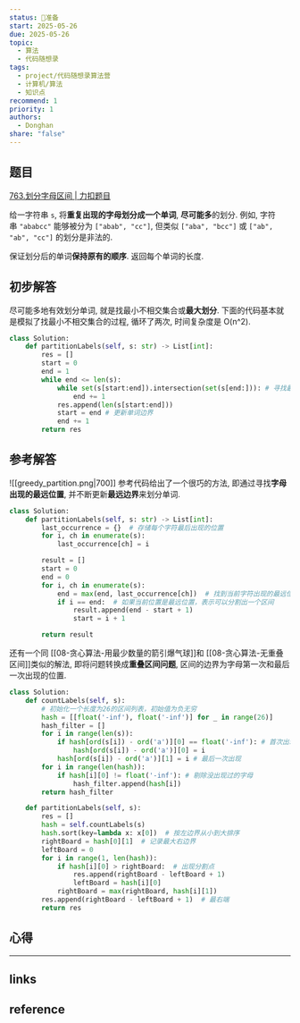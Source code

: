 ```yaml
---
status: 🧭准备
start: 2025-05-26
due: 2025-05-26
topic:
  - 算法
  - 代码随想录
tags:
  - project/代码随想录算法营
  - 计算机/算法
  - 知识点
recommend: 1
priority: 1
authors:
  - Donghan
share: "false"
---
```

## 题目
[763.划分字母区间 | 力扣题目](https://leetcode.cn/problems/partition-labels/)

给一字符串 `s`, 将**重复出现的字母划分成一个单词**, **尽可能多**的划分. 例如, 字符串 `"ababcc"` 能够被分为 `["abab", "cc"]`, 但类似 `["aba", "bcc"]` 或 `["ab", "ab", "cc"]` 的划分是非法的.

保证划分后的单词**保持原有的顺序**. 返回每个单词的长度.

## 初步解答
尽可能多地有效划分单词, 就是找最小不相交集合或**最大划分**. 下面的代码基本就是模拟了找最小不相交集合的过程, 循环了两次, 时间复杂度是 O(n^2).
```python
class Solution:
    def partitionLabels(self, s: str) -> List[int]:
        res = []
        start = 0
        end = 1
        while end <= len(s):
            while set(s[start:end]).intersection(set(s[end:])): # 寻找最小不相交集合
                end += 1
            res.append(len(s[start:end]))
            start = end # 更新单词边界
            end += 1
        return res
```

## 参考解答
![[greedy_partition.png|700]]
参考代码给出了一个很巧的方法, 即通过寻找**字母出现的最远位置**, 并不断更新**最远边界**来划分单词.

```python
class Solution:
    def partitionLabels(self, s: str) -> List[int]:
        last_occurrence = {}  # 存储每个字符最后出现的位置
        for i, ch in enumerate(s):
            last_occurrence[ch] = i

        result = []
        start = 0
        end = 0
        for i, ch in enumerate(s):
            end = max(end, last_occurrence[ch])  # 找到当前字符出现的最远位置
            if i == end:  # 如果当前位置是最远位置，表示可以分割出一个区间
                result.append(end - start + 1)
                start = i + 1

        return result
```

还有一个同 [[08-贪心算法-用最少数量的箭引爆气球]]和 [[08-贪心算法-无重叠区间]]类似的解法, 即将问题转换成**重叠区间问题**, 区间的边界为字母第一次和最后一次出现的位置.
```python
class Solution:
    def countLabels(self, s):
        # 初始化一个长度为26的区间列表，初始值为负无穷
        hash = [[float('-inf'), float('-inf')] for _ in range(26)]
        hash_filter = []
        for i in range(len(s)):
            if hash[ord(s[i]) - ord('a')][0] == float('-inf'): # 首次出现
                hash[ord(s[i]) - ord('a')][0] = i
            hash[ord(s[i]) - ord('a')][1] = i # 最后一次出现
        for i in range(len(hash)):
            if hash[i][0] != float('-inf'): # 剔除没出现过的字母
                hash_filter.append(hash[i])
        return hash_filter

    def partitionLabels(self, s):
        res = []
        hash = self.countLabels(s)
        hash.sort(key=lambda x: x[0])  # 按左边界从小到大排序
        rightBoard = hash[0][1]  # 记录最大右边界
        leftBoard = 0
        for i in range(1, len(hash)):
            if hash[i][0] > rightBoard:  # 出现分割点
                res.append(rightBoard - leftBoard + 1)
                leftBoard = hash[i][0]
            rightBoard = max(rightBoard, hash[i][1])
        res.append(rightBoard - leftBoard + 1)  # 最右端
        return res
```

## 心得

---
## links


## reference
